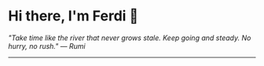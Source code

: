 <h1>Hi there, I'm Ferdi 👋</h1>

<p><em>
  "Take time like the river that never grows stale. Keep going and steady. No hurry, no rush." — Rumi
</em></p>

---
